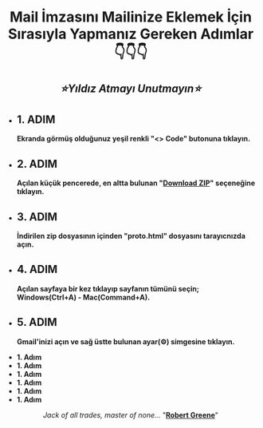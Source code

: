 <h1 align="center" dir="auto"><b>Mail İmzasını Mailinize Eklemek İçin Sırasıyla Yapmanız Gereken Adımlar<br/>👇👇👇</b></h1>

<h2 align="center" dir="auto"><i>⭐Yıldız Atmayı Unutmayın⭐</i></h2>

<ul align="left" dir="auto">
  <li>
    <h2>
      <b>1. ADIM</b>
    </h2>
    <p><b>Ekranda görmüş olduğunuz yeşil renkli "<> Code" butonuna tıklayın.</b></p>
  </li>
  
  <li>
    <h2>
      <b>2. ADIM</b>
    </h2>
    <p><b>Açılan küçük pencerede, en altta bulunan "<a href="https://github.com/Lamartune/Kapsul-Mail-Signature/archive/refs/heads/main.zip">Download ZIP</a>" seçeneğine tıklayın.</b></p>
  </li>

  <li>
    <h2>
      <b>3. ADIM</b>
    </h2>
    <p><b>İndirilen zip dosyasının içinden "proto.html" dosyasını tarayıcnızda açın.</b></p>
  </li>

  <li>
    <h2>
      <b>4. ADIM</b>
    </h2>
    <p><b>Açılan sayfaya bir kez tıklayıp sayfanın tümünü seçin; Windows(Ctrl+A) - Mac(Command+A).</b></p>
  </li>

  <li>
    <h2>
      <b>5. ADIM</b>
    </h2>
    <p><b>Gmail'inizi açın ve sağ üstte bulunan ayar(⚙️) simgesine tıklayın.</b></p>
  </li>

  <li><b>1. Adım</b></li>
  <li><b>1. Adım</b></li>
  <li><b>1. Adım</b></li>
  <li><b>1. Adım</b></li>
  <li><b>1. Adım</b></li>
  <li><b>1. Adım</b></li>
</ul>


<p align="center" dir="auto"><em> Jack of all trades, master of none... </em>"<b><ins>Robert Greene</ins></b>"</p>
